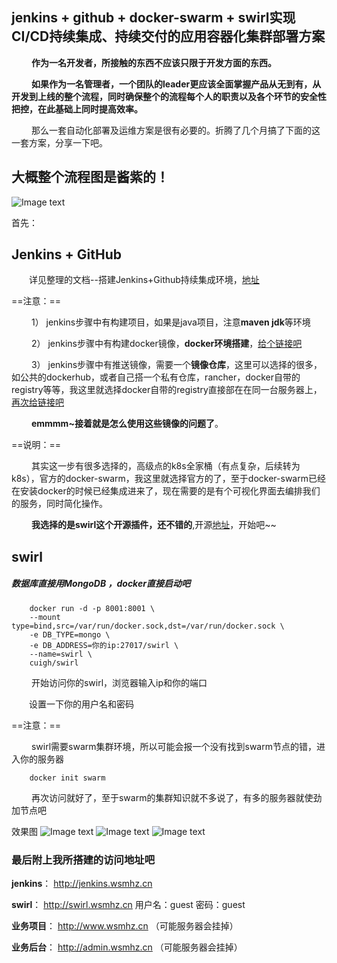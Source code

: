 ## jenkins + github + docker-swarm + swirl实现CI/CD持续集成、持续交付的应用容器化集群部署方案


        

&emsp;&emsp; **作为一名开发者，所接触的东西不应该只限于开发方面的东西。**


&emsp;&emsp; **如果作为一名管理者，一个团队的leader更应该全面掌握产品从无到有，从开发到上线的整个流程，同时确保整个的流程每个人的职责以及各个环节的安全性把控，在此基础上同时提高效率。**


&emsp;&emsp; 那么一套自动化部署及运维方案是很有必要的。折腾了几个月搞了下面的这一套方案，分享一下吧。

## 大概整个流程图是酱紫的！

![Image text](https://user-gold-cdn.xitu.io/2019/5/29/16b012c9f32f18a6?w=801&h=528&f=png&s=74081)

首先：
## Jenkins + GitHub

&emsp;&emsp;详见整理的文档--搭建Jenkins+Github持续集成环境，[地址](https://github.com/wsmhz/technical-talks/blob/master/%E7%8E%AF%E5%A2%83/%E6%90%AD%E5%BB%BAJenkins+Github%E6%8C%81%E7%BB%AD%E9%9B%86%E6%88%90%E7%8E%AF%E5%A2%83.md)
    
    
==注意：==
    
&emsp;&emsp; 1） jenkins步骤中有构建项目，如果是java项目，注意**maven jdk**等环境
    
&emsp;&emsp; 2） jenkins步骤中有构建docker镜像，**docker环境搭建**，[给个链接吧](https://github.com/wsmhz/technical-talks/blob/master/%E7%8E%AF%E5%A2%83/docker-linux.md)
    
&emsp;&emsp; 3） jenkins步骤中有推送镜像，需要一个**镜像仓库**，这里可以选择的很多，如公共的dockerhub，或者自己搭一个私有仓库，rancher，docker自带的registry等等，我这里就选择docker自带的registry直接部在在同一台服务器上，[再次给链接吧](https://github.com/wsmhz/technical-talks/blob/master/%E7%8E%AF%E5%A2%83/docker-registry%E7%A7%81%E6%9C%89%E4%BB%93%E5%BA%93.md)
    
&emsp;&emsp; **emmmm~接着就是怎么使用这些镜像的问题了**。

==说明：==

&emsp;&emsp; 其实这一步有很多选择的，高级点的k8s全家桶（有点复杂，后续转为k8s），官方的docker-swarm，我这里就选择官方的了，至于docker-swarm已经在安装docker的时候已经集成进来了，现在需要的是有个可视化界面去编排我们的服务，同时简化操作。

&emsp;&emsp; **我选择的是swirl这个开源插件，还不错的**,开源[地址](https://github.com/cuigh/swirl)，开始吧~~

## swirl
##### 数据库直接用MongoDB ，docker直接启动吧

```
    docker run -d -p 8001:8001 \
    --mount type=bind,src=/var/run/docker.sock,dst=/var/run/docker.sock \
    -e DB_TYPE=mongo \
    -e DB_ADDRESS=你的ip:27017/swirl \
    --name=swirl \
    cuigh/swirl
```

&emsp;&emsp; 开始访问你的swirl，浏览器输入ip和你的端口

&emsp;&emsp;设置一下你的用户名和密码

==注意：==

&emsp;&emsp; swirl需要swarm集群环境，所以可能会报一个没有找到swarm节点的错，进入你的服务器
    
```
    docker init swarm 
```
&emsp;&emsp; 再次访问就好了，至于swarm的集群知识就不多说了，有多的服务器就使劲加节点吧

效果图
![Image text](https://user-gold-cdn.xitu.io/2019/5/30/16b068de419dedc2?w=1538&h=716&f=png&s=235135)
![Image text](https://user-gold-cdn.xitu.io/2019/5/29/16b012b8c2bc5620?w=1512&h=571&f=png&s=83264)
![Image text](https://user-gold-cdn.xitu.io/2019/5/30/16b068fb7093fcc5?w=1588&h=912&f=png&s=95109)


### 最后附上我所搭建的访问地址吧

**jenkins**：   http://jenkins.wsmhz.cn

**swirl**：   http://swirl.wsmhz.cn     用户名：guest   密码：guest

**业务项目**：  http://www.wsmhz.cn （可能服务器会挂掉）

**业务后台**： http://admin.wsmhz.cn （可能服务器会挂掉）
